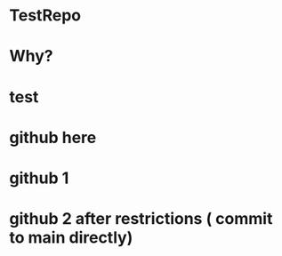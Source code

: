 # TestRepo

# Why?

# test

# github here

# github 1

# github 2 after restrictions ( commit to main directly)
